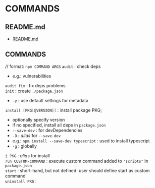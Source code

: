 # COMMANDS

## README.md  
*	[README.md](./README.md)  

## COMMANDS
// format: `npm COMMAND ARGS`
`audit` : check deps  
*	e.g.: vulnerabilities  

`audit fix` : fix deps problems  
`init` : create `./package.json`  
*	`-y` : use default settings for metadata  

`install [PKG[@VERSION]]` : install package PKG;  
*	optionally specify version  
*	if no specified, install all deps in `package.json`  
*	`--save-dev` : for devDependencies  
*	`-D` : _alias_ for `--save-dev`
*	e.g.: `npm install --save-dev typescript` : used to install typescript  
*	`-g` : globally  

`i PKG` : _alias_ for install  
`run CUSTOM-COMMAND` : execute custom command added to `"scripts"` in `package.json`  
`start` : short-hand, but not defined: user should define start as custom command  
`uninstall PKG` :  